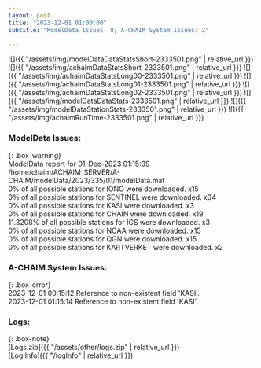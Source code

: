 ```yaml
---
layout: post
title: "2023-12-01 01:00:00"
subtitle: "ModelData Issues: 8; A-CHAIM System Issues: 2"

---
```


![]({{ "/assets/img/modelDataDataStatsShort-2333501.png" | relative_url }})
![]({{ "/assets/img/achaimDataStatsShort-2333501.png" | relative_url }})
![]({{ "/assets/img/achaimDataStatsLong00-2333501.png" | relative_url }})
![]({{ "/assets/img/achaimDataStatsLong01-2333501.png" | relative_url }})
![]({{ "/assets/img/achaimDataStatsLong02-2333501.png" | relative_url }})
![]({{ "/assets/img/modelDataDataStats-2333501.png" | relative_url }})
![]({{ "/assets/img/modelDataStationStats-2333501.png" | relative_url }})
![]({{ "/assets/img/achaimRunTime-2333501.png" | relative_url }})


### ModelData Issues:  
  
{: .box-warning}  
 ModelData report for 01-Dec-2023 01:15:09   
 /home/chaim/ACHAIM_SERVER/A-CHAIM/modelData/2023/335/01/modelData.mat   
 0% of all possible stations for IONO were downloaded. x15   
 0% of all possible stations for SENTINEL were downloaded. x34   
 0% of all possible stations for KASI were downloaded. x3   
 0% of all possible stations for CHAIN were downloaded. x19   
 11.3208% of all possible stations for IGS were downloaded. x3   
 0% of all possible stations for NOAA were downloaded. x15   
 0% of all possible stations for QGN were downloaded. x15   
 0% of all possible stations for KARTVERKET were downloaded. x2   
  
### A-CHAIM System Issues:  
  
{: .box-error}  
2023-12-01 00:15:12 Reference to non-existent field 'KASI'.  
2023-12-01 01:15:14 Reference to non-existent field 'KASI'.  

### Logs:  
  
{: .box-note}  
[Logs.zip]({{ "/assets/other/logs.zip" | relative_url }})  
[Log Info]({{ "/logInfo" | relative_url }})  
